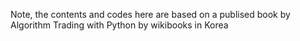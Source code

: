Note, the contents and codes here are based on a publised book by Algorithm Trading with Python by wikibooks in Korea
